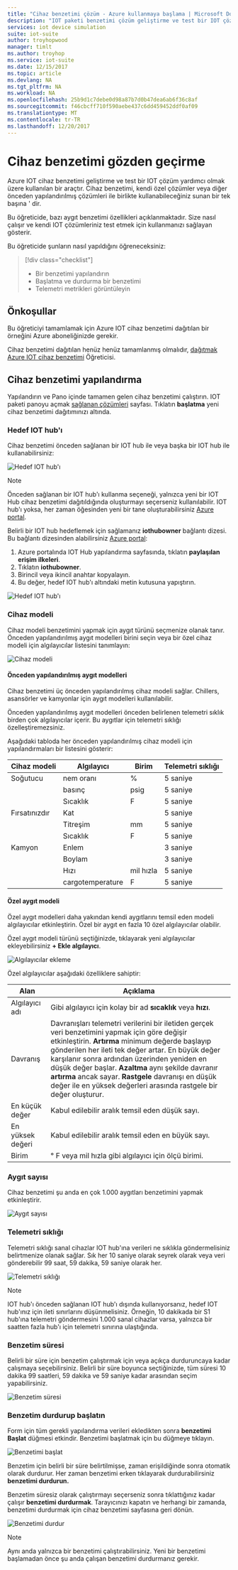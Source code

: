 ```yaml
---
title: "Cihaz benzetimi çözüm - Azure kullanmaya başlama | Microsoft Docs"
description: "IOT paketi benzetimi çözüm geliştirme ve test bir IOT çözüm yardımcı olmak üzere kullanılan bir araçtır. Benzetim, yüklenebilir diğer önceden yapılandırılmış çözümleri ile birlikte veya kendi özel çözümler ile kullanılan sunumu tek başına bir hizmettir."
services: iot device simulation
suite: iot-suite
author: troyhopwood
manager: timlt
ms.author: troyhop
ms.service: iot-suite
ms.date: 12/15/2017
ms.topic: article
ms.devlang: NA
ms.tgt_pltfrm: NA
ms.workload: NA
ms.openlocfilehash: 25b9d1c7debe0d98a87b7d0b47dea6ab6f36c8af
ms.sourcegitcommit: f46cbcff710f590aebe437c6dd459452ddf0af09
ms.translationtype: MT
ms.contentlocale: tr-TR
ms.lasthandoff: 12/20/2017
---
```

# <a name="device-simulation-walkthrough"></a>Cihaz benzetimi gözden geçirme

Azure IOT cihaz benzetimi geliştirme ve test bir IOT çözüm yardımcı olmak üzere kullanılan bir araçtır. Cihaz benzetimi, kendi özel çözümler veya diğer önceden yapılandırılmış çözümleri ile birlikte kullanabileceğiniz sunan bir tek başına ' dir.

Bu öğreticide, bazı aygıt benzetimi özellikleri açıklanmaktadır. Size nasıl çalışır ve kendi IOT çözümleriniz test etmek için kullanmanızı sağlayan gösterir.

Bu öğreticide şunların nasıl yapıldığını öğreneceksiniz:

>[!div class="checklist"]
> * Bir benzetimi yapılandırın
> * Başlatma ve durdurma bir benzetimi
> * Telemetri metrikleri görüntüleyin

## <a name="prerequisites"></a>Önkoşullar

Bu öğreticiyi tamamlamak için Azure IOT cihaz benzetimi dağıtılan bir örneğini Azure aboneliğinizde gerekir.

Cihaz benzetimi dağıtılan henüz henüz tamamlanmış olmalıdır, [dağıtmak Azure IOT cihaz benzetimi](iot-suite-device-simulation-explore.md) Öğreticisi.

## <a name="configuring-device-simulation"></a>Cihaz benzetimi yapılandırma

Yapılandırın ve Pano içinde tamamen gelen cihaz benzetimi çalıştırın. IOT paketi panoyu açmak [sağlanan çözümleri](https://www.azureiotsuite.com/) sayfası. Tıklatın **başlatma** yeni cihaz benzetimi dağıtımınızı altında.

### <a name="target-iot-hub"></a>Hedef IOT hub'ı

Cihaz benzetimi önceden sağlanan bir IOT hub ile veya başka bir IOT hub ile kullanabilirsiniz:

![Hedef IOT hub'ı](media/iot-suite-device-simulation-explore/targethub.png)

> [!NOTE]
> Önceden sağlanan bir IOT hub'ı kullanma seçeneği, yalnızca yeni bir IOT Hub cihaz benzetimi dağıtıldığında oluşturmayı seçerseniz kullanılabilir. IOT hub'ı yoksa, her zaman öğesinden yeni bir tane oluşturabilirsiniz [Azure portal](https://portal.azure.com).

Belirli bir IOT hub hedeflemek için sağlamanız **iothubowner** bağlantı dizesi. Bu bağlantı dizesinden alabilirsiniz [Azure portal](https://portal.azure.com):

1. Azure portalında IOT Hub yapılandırma sayfasında, tıklatın **paylaşılan erişim ilkeleri**.
1. Tıklatın **iothubowner**.
1. Birincil veya ikincil anahtar kopyalayın.
1. Bu değer, hedef IOT hub'ı altındaki metin kutusuna yapıştırın.

![Hedef IOT hub'ı](media/iot-suite-device-simulation-explore/connectionstring.png)

### <a name="device-model"></a>Cihaz modeli

Cihaz modeli benzetimini yapmak için aygıt türünü seçmenize olanak tanır. Önceden yapılandırılmış aygıt modelleri birini seçin veya bir özel cihaz modeli için algılayıcılar listesini tanımlayın:

![Cihaz modeli](media/iot-suite-device-simulation-explore/devicemodel.png)

#### <a name="pre-configured-device-models"></a>Önceden yapılandırılmış aygıt modelleri

Cihaz benzetimi üç önceden yapılandırılmış cihaz modeli sağlar. Chillers, asansörler ve kamyonlar için aygıt modelleri kullanılabilir.

Önceden yapılandırılmış aygıt modelleri önceden belirlenen telemetri sıklık birden çok algılayıcılar içerir. Bu aygıtlar için telemetri sıklığı özelleştiremezsiniz.

Aşağıdaki tabloda her önceden yapılandırılmış cihaz modeli için yapılandırmaları bir listesini gösterir:

| Cihaz modeli | Algılayıcı | Birim | Telemetri sıklığı
| -------------| ------ | -----| --------------------|
| Soğutucu | nem oranı | % | 5 saniye |
| | basınç | psig | 5 saniye |
| | Sıcaklık | F | 5 saniye |
| Fırsatınızdır | Kat | | 5 saniye |
| | Titreşim | mm | 5 saniye |
| | Sıcaklık | F | 5 saniye |
| Kamyon | Enlem | | 3 saniye |
| | Boylam | | 3 saniye |
| | Hızı | mil hızla | 5 saniye |
| | cargotemperature | F | 5 saniye |

#### <a name="custom-device-model"></a>Özel aygıt modeli

Özel aygıt modelleri daha yakından kendi aygıtlarını temsil eden modeli algılayıcılar etkinleştirin. Özel bir aygıt en fazla 10 özel algılayıcılar olabilir.

Özel aygıt modeli türünü seçtiğinizde, tıklayarak yeni algılayıcılar ekleyebilirsiniz **+ Ekle algılayıcı**.

![Algılayıcılar ekleme](media/iot-suite-device-simulation-explore/customsensors.png)

Özel algılayıcılar aşağıdaki özelliklere sahiptir:

| Alan | Açıklama |
| ----- | ----------- |
| Algılayıcı adı | Gibi algılayıcı için kolay bir ad **sıcaklık** veya **hızı**. |
| Davranış | Davranışları telemetri verilerini bir iletiden gerçek veri benzetimini yapmak için göre değişir etkinleştirin. **Artırma** minimum değerde başlayıp gönderilen her ileti tek değer artar. En büyük değer karşılanır sonra ardından üzerinden yeniden en düşük değer başlar. **Azaltma** aynı şekilde davranır **artırma** ancak sayar. **Rastgele** davranışı en düşük değer ile en yüksek değerleri arasında rastgele bir değer oluşturur. |
| En küçük değer | Kabul edilebilir aralık temsil eden düşük sayı. |
| En yüksek değeri | Kabul edilebilir aralık temsil eden en büyük sayı. |
| Birim | ° F veya mil hızla gibi algılayıcı için ölçü birimi. |

### <a name="number-of-devices"></a>Aygıt sayısı

Cihaz benzetimi şu anda en çok 1.000 aygıtları benzetimini yapmak etkinleştirir.

![Aygıt sayısı](media/iot-suite-device-simulation-explore/numberofdevices.png)

### <a name="telemetry-frequency"></a>Telemetri sıklığı

Telemetri sıklığı sanal cihazlar IOT hub'ına verileri ne sıklıkla göndermelisiniz belirtmenize olanak sağlar. Sık her 10 saniye olarak seyrek olarak veya veri gönderebilir 99 saat, 59 dakika, 59 saniye olarak her.

![Telemetri sıklığı](media/iot-suite-device-simulation-explore/frequency.png)

> [!NOTE]
> IOT hub'ı önceden sağlanan IOT hub'ı dışında kullanıyorsanız, hedef IOT hub'ınız için ileti sınırlarını düşünmelisiniz. Örneğin, 10 dakikada bir S1 hub'ına telemetri göndermesini 1.000 sanal cihazlar varsa, yalnızca bir saatten fazla hub'ı için telemetri sınırına ulaştığında.

### <a name="simulation-duration"></a>Benzetim süresi

Belirli bir süre için benzetim çalıştırmak için veya açıkça durduruncaya kadar çalışmaya seçebilirsiniz. Belirli bir süre boyunca seçtiğinizde, tüm süresi 10 dakika 99 saatleri, 59 dakika ve 59 saniye kadar arasından seçim yapabilirsiniz.

![Benzetim süresi](media/iot-suite-device-simulation-explore/duration.png)

### <a name="start-and-stop-the-simulation"></a>Benzetim durdurup başlatın

Form için tüm gerekli yapılandırma verileri ekledikten sonra **benzetimi Başlat** düğmesi etkindir. Benzetimi başlatmak için bu düğmeye tıklayın.

![Benzetimi başlat](media/iot-suite-device-simulation-explore/start.png)

Benzetim için belirli bir süre belirtilmişse, zaman erişildiğinde sonra otomatik olarak durdurur. Her zaman benzetimi erken tıklayarak durdurabilirsiniz **benzetimi durdurun.**

Benzetim süresiz olarak çalıştırmayı seçerseniz sonra tıklattığınız kadar çalışır **benzetimi durdurmak**. Tarayıcınızı kapatın ve herhangi bir zamanda, benzetimi durdurmak için cihaz benzetimi sayfasına geri dönün.

![Benzetimi durdur](media/iot-suite-device-simulation-explore/stop.png)

> [!NOTE]
> Aynı anda yalnızca bir benzetimi çalıştırabilirsiniz. Yeni bir benzetimi başlamadan önce şu anda çalışan benzetimi durdurmanız gerekir.
